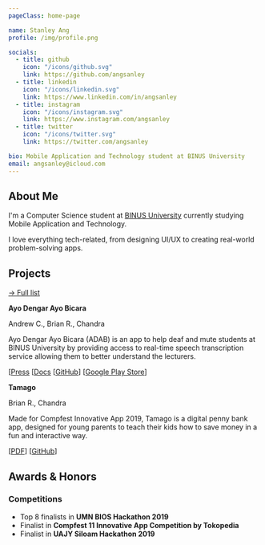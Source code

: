 ```yaml
---
pageClass: home-page

name: Stanley Ang
profile: /img/profile.png

socials:
  - title: github
    icon: "/icons/github.svg"
    link: https://github.com/angsanley
  - title: linkedin
    icon: "/icons/linkedin.svg"
    link: https://www.linkedin.com/in/angsanley
  - title: instagram
    icon: "/icons/instagram.svg"
    link: https://www.instagram.com/angsanley
  - title: twitter
    icon: "/icons/twitter.svg"
    link: https://twitter.com/angsanley

bio: Mobile Application and Technology student at BINUS University
email: angsanley@icloud.com
---
```


<ProfileSection :frontmatter="$page.frontmatter" />

## About Me

I'm a Computer Science student at [BINUS University](https://binus.ac.id/) currently studying Mobile Application and Technology.

I love everything tech-related, from designing UI/UX to creating real-world problem-solving apps.


## Projects


[→ Full list](/projects/)

<ProjectCard image="/img/adab.png" hideBorder=true>

  **Ayo Dengar Ayo Bicara**

  Andrew C., Brian R., Chandra
  
  Ayo Dengar Ayo Bicara (ADAB) is an app to help deaf and mute students at BINUS University by providing access to real-time speech transcription service allowing them to better understand the lecturers.
  
  [[Press](https://student.binus.ac.id/2020/09/aplikasi-adab-to-connect-dari-binusian-untuk-binusian/) [[Docs](https://bearcatsdev.github.io/docs/adab/) [[GitHub](https://github.com/bearcatsdev/adab)] [[Google Play Store](https://play.google.com/store/apps/details?id=com.ambinusian.adab)]

</ProjectCard>

<ProjectCard image="/img/tamago.png" hideBorder=true>

  **Tamago**

  Brian R., Chandra
  
  Made for Compfest Innovative App 2019, Tamago is a digital penny bank app, designed for young parents to teach their kids how to save money in a fun and interactive way.
  
  [[PDF](https://bit.ly/2XspM4P)] [[GitHub](https://github.com/bearcatsdev/tamago)]

</ProjectCard>


## Awards & Honors

### Competitions

- Top 8 finalists in **UMN BIOS Hackathon 2019**
- Finalist in **Compfest 11 Innovative App Competition by Tokopedia**
- Finalist in **UAJY Siloam Hackathon 2019**


<!-- Custom style for this page -->

<style lang="stylus">

.theme-container.home-page .page
  font-size 14px
  p
    margin 0 0 0.5rem
  p, ul, ol
    line-height normal
  a
    font-weight normal
  .theme-default-content:not(.custom) > h2
    margin-bottom 0.5rem
  .theme-default-content:not(.custom) > h2:first-child + p
    margin-top 0.5rem
  .theme-default-content:not(.custom) > h3
    padding-top 4rem

  /* Override */
  .md-card
    margin-top 0.5em
    .card-image
      padding 0.2rem
      img
        max-width 120px
        max-height 120px
    .card-content p
      -webkit-margin-after 0.2em

@media (max-width: 419px)
  .theme-container.home-page .page
    p, ul, ol
      line-height 1.5

    .md-card
      .card-image
        img 
          width 100%
          max-width 400px

</style>

